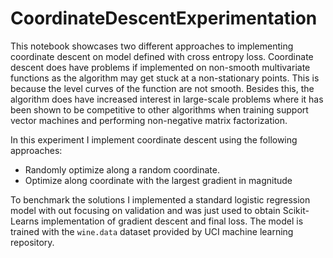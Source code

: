 # CoordinateDescentExperimentation


This notebook showcases two different approaches to implementing coordinate descent on model defined with cross entropy loss. Coordinate descent does have problems if implemented on non-smooth multivariate functions as the algorithm may get stuck at a non-stationary points. This is because the level curves of the function are not smooth. Besides this, the algorithm does have increased interest in large-scale problems where it has been shown to be competitive to other algorithms when training support vector machines and performing non-negative matrix factorization. 

In this experiment I implement coordinate descent using the following approaches:


* Randomly optimize along a random coordinate.
* Optimize along coordinate with the largest gradient in magnitude

To benchmark the solutions I implemented a standard logistic regression model with out focusing on validation and was just used to obtain Scikit-Learns implementation of gradient descent and final loss. The model is trained with the `wine.data` dataset provided by UCI machine learning repository.
